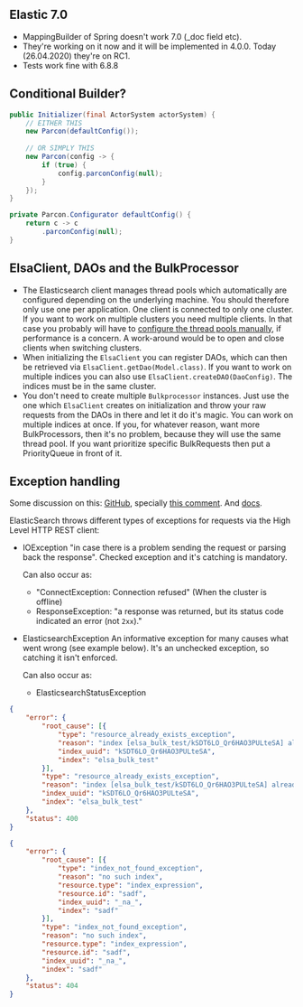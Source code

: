 <!--- PROJECT_TOC -->



## Elastic 7.0

- MappingBuilder of Spring doesn't work 7.0 (_doc field etc). 
- They're working on it now and it will be implemented in 4.0.0. Today (26.04.2020) they're on RC1. 
- Tests work fine with 6.8.8



## Conditional Builder?

```java
public Initializer(final ActorSystem actorSystem) {
    // EITHER THIS
    new Parcon(defaultConfig());
    
    // OR SIMPLY THIS
    new Parcon(config -> {
        if (true) {
            config.parconConfig(null);
        }
    });
}

private Parcon.Configurator defaultConfig() {
    return c -> c
        .parconConfig(null);
}
```



## ElsaClient, DAOs and the BulkProcessor

- The Elasticsearch client manages thread pools which automatically are configured depending on the underlying machine. You should therefore only use one per application. One client is connected to only one cluster. If you want to work on multiple clusters you need multiple clients. In that case you probably will have to [configure the thread pools manually](https://www.elastic.co/guide/en/elasticsearch/reference/current/modules-threadpool.html), if performance is a concern. A work-around would be to open and close clients when switching clusters.
- When initializing the `ElsaClient` you can register DAOs, which can then be retrieved via `ElsaClient.getDao(Model.class)`. If you want to work on multiple indices you can also use `ElsaClient.createDAO(DaoConfig)`. The indices must be in the same cluster.
- You don't need to create multiple `Bulkprocessor` instances. Just use the one which `ElsaClient` creates on initialization and throw your raw requests from the DAOs in there and let it do it's magic. You can work on multiple indices at once. If you, for whatever reason, want more BulkProcessors, then it's no problem, because they will use the same thread pool. If you want prioritize specific BulkRequests then put a PriorityQueue in front of it.

 

## Exception handling

Some discussion on this: [GitHub](https://github.com/elastic/elasticsearch/issues/30334), specially [this comment](https://github.com/elastic/elasticsearch/issues/30334#issuecomment-386090562). And [docs](https://www.elastic.co/guide/en/elasticsearch/client/java-rest/current/java-rest-low-usage-responses.html#java-rest-low-usage-responses).

ElasticSearch throws different types of exceptions for requests via the High Level HTTP REST client:

- IOException 
  "in case there is a problem sending the request or parsing back the response". Checked exception and it's catching is mandatory. 

  Can also occur as:

  - "ConnectException: Connection refused" (When the cluster is offline)
  - ResponseException: "a response was returned, but its status code indicated an error (not `2xx`)."

- ElasticsearchException
  An informative exception for many causes what went wrong (see example below). It's an unchecked exception, so catching it isn't enforced. 



  Can also occur as:

  - ElasticsearchStatusException



```json
{
	"error": {
		"root_cause": [{
			"type": "resource_already_exists_exception",
			"reason": "index [elsa_bulk_test/kSDT6LO_Qr6HAO3PULteSA] already exists",
			"index_uuid": "kSDT6LO_Qr6HAO3PULteSA",
			"index": "elsa_bulk_test"
		}],
		"type": "resource_already_exists_exception",
		"reason": "index [elsa_bulk_test/kSDT6LO_Qr6HAO3PULteSA] already exists",
		"index_uuid": "kSDT6LO_Qr6HAO3PULteSA",
		"index": "elsa_bulk_test"
	},
	"status": 400
}
```

```json
{
	"error": {
		"root_cause": [{
			"type": "index_not_found_exception",
			"reason": "no such index",
			"resource.type": "index_expression",
			"resource.id": "sadf",
			"index_uuid": "_na_",
			"index": "sadf"
		}],
		"type": "index_not_found_exception",
		"reason": "no such index",
		"resource.type": "index_expression",
		"resource.id": "sadf",
		"index_uuid": "_na_",
		"index": "sadf"
	},
	"status": 404
}
```

